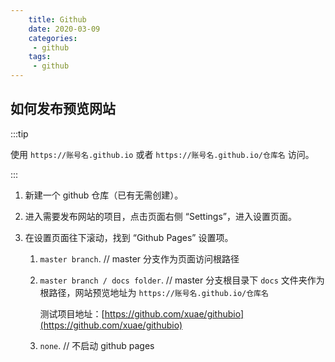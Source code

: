 ```yaml
---
    title: Github
    date: 2020-03-09
    categories:
     - github
    tags:
     - github
---
```


## 如何发布预览网站

:::tip

使用 `https://账号名.github.io` 或者 `https://账号名.github.io/仓库名` 访问。

:::

1. 新建一个 github 仓库（已有无需创建）。

1. 进入需要发布网站的项目，点击页面右侧 “Settings”，进入设置页面。

1. 在设置页面往下滚动，找到 “Github Pages” 设置项。

    1. `master branch`. // master 分支作为页面访问根路径
    
    1. `master branch / docs folder`. // master 分支根目录下 `docs` 文件夹作为根路径，网站预览地址为 `https://账号名.github.io/仓库名`

        测试项目地址：[https://github.com/xuae/githubio](https://github.com/xuae/githubio)

    1. `none`. // 不启动 github pages
